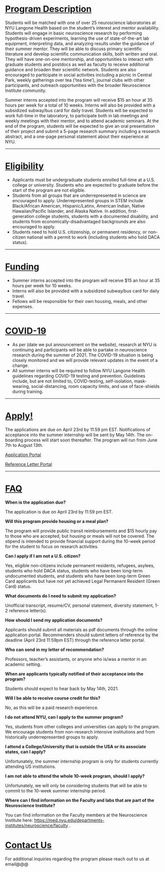 
# [Program Description](#program-description)

Students will be matched with one of over 25 neuroscience laboratories at NYU Langone Health based on the student’s interest and mentor availability. Students will engage in basic neuroscience research by  performing hypothesis-driven experiments, learning the use of state-of-the-art lab equipment, interpreting data, and analyzing results under the guidance of their summer mentor. They will be able to discuss primary scientific literature and develop scientific communication skills, both written and oral. They will have one-on-one mentorship, and opportunities to interact with graduate students and postdocs as well as faculty to receive additional guidance and broaden their scientific network. Students are also encouraged to participate in social activities including a picnic in Central Park, weekly gatherings over tea (‘tea time’), journal clubs with other participants, and outreach opportunities with the broader Neuroscience Institute community. 

Summer interns accepted into the program will receive $15 an hour at 35 hours per week for a total of 10 weeks. Interns will also be provided with a subsidized subway/bus card for daily travel. Students will be expected to work full-time in the laboratory, to participate both in lab meetings and weekly meetings with their mentor, and to attend academic seminars. At the end of the program, students will be expected to give an oral presentation of their project and submit a 5-page research summary including a research abstract, and a one-page personal statement about their experience at NYU. 

* * *

# [Eligibility](#eligibility)

- Applicants must be undergraduate students enrolled full-time at a U.S. college or university. Students who are expected to graduate before the start of the program are not eligible.
- Students from all groups that are underrepresented in science are encouraged to apply. Underrepresented groups in STEM include Black/African American, Hispanic/Latinx, American Indian, Native Hawaiian/Pacific Islander, and Alaska Native. In addition, first-generation college students, students with a documented disability, and students from economically-disadvantaged backgrounds are also encouraged to apply. 
- Students need to hold U.S. citizenship, or permanent residency, or non-citizen national with a permit to work (including students who hold DACA status).

* * *

# [Funding](#funding)

- Summer interns accepted into the program will receive $15 an hour at 35 hours per week for 10 weeks.
- Interns will also be provided with a subsidized subway/bus card for daily travel. 
- Fellows will be responsible for their own housing, meals, and other expenses.

* * *

# [COVID-19](#covid19)

- As per (date we put announcement on the website), research at NYU is continuing and participants will be able to partake in neuroscience research during the summer of 2021. The COVID-19 situation is being closely monitored and we will provide relevant updates in the event of a change.
- All summer interns will be required to follow NYU Langone Health guidelines regarding COVID-19 testing and prevention. Guidelines include, but are not limited to, COVID-testing, self-isolation, mask-wearing, social-distancing, room capacity limits, and use of face-shields during training. 

* * *

# [Apply!](#apply)

The applications are due on April 23rd by 11:59 pm EST. Notifications of acceptance into the summer internship will be sent by May 14th. The on-boarding process will start soon thereafter. The program will run from June 7th to August 13th. 

[Application Portal](https://nyumc.qualtrics.com/jfe/form/SV_cZml4B3qOariMN8)

[Reference Letter Portal](https://nyumc.qualtrics.com/jfe/form/SV_3LdjR0HJjNrPuOW)

* * *

# [FAQ](#faq)

**When is the application due?**

The application is due on April 23rd by 11:59 pm EST. 

**Will this program provide housing or a meal plan?**

The program will provide public transit reimbursements and $15 hourly pay to those who are accepted, but housing or meals will not be covered. The stipend is intended to provide financial support during the 10-week period for the student to focus on research activities.

**Can I apply if I am not a U.S. citizen?**

Yes, eligible non-citizens include permanent residents, refugees, asylees, students who hold DACA status, students who have been long-term undocumented students, and students who have been long-term Green Card applicants but have not yet achieved Legal Permanent Resident (Green Card) status. 

**What documents do I need to submit my application?**

Unofficial transcript, resume/CV, personal statement, diversity statement, 1-2 reference letter(s). 

**How should I send my application documents?**

Applicants should submit all materials as pdf documents through the online application portal. Recommenders should submit letters of reference by the deadline (April 23rd 11:59pm EST) through the reference letter portal.

**Who can send in my letter of recommendation?**

Professors, teacher’s assistants, or anyone who is/was a mentor in an academic setting. 

**When are applicants typically notified of their acceptance into the program?**

Students should expect to hear back by May 14th, 2021.

**Will I be able to receive course credit for this?**

No, as this will be a paid research experience.

**I do not attend NYU, can I apply to the summer program?**

Yes, students from other colleges and universities can apply to the program. We encourage students from non-research intensive institutions and from historically underrepresented groups to apply. 

**I attend a College/University that is outside the USA or its associate states, can I apply?**

Unfortunately, the summer internship program is only for students currently attending US institutions. 

**I am not able to attend the whole 10-week program, should I apply?**

Unfortunately, we will only be considering students that will be able to commit to the 10-week summer internship period.

**Where can I find information on the Faculty and labs that are part of the Neuroscience Institute?**

You can find information on the Faculty members at the Neuroscience Institute here: https://med.nyu.edu/departments-institutes/neuroscience/faculty .

# [Contact Us](#contact)

For additional inquiries regarding the program please reach out to us at email@@@

